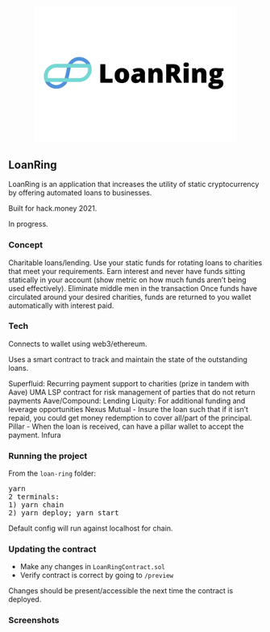 <p align='center'>
    <img src='./img/logo.png' width=400/>
</p>

## LoanRing

LoanRing is an application that increases the utility of static cryptocurrency by offering automated loans to businesses.

Built for hack.money 2021.

In progress.

### Concept

Charitable loans/lending.
Use your static funds for rotating loans to charities that meet your requirements.
Earn interest and never have funds sitting statically in your account (show metric on how much funds aren’t being used effectively).
Eliminate middle men in the transaction
Once funds have circulated around your desired charities, funds are returned to you wallet automatically with interest paid.

### Tech

Connects to wallet using web3/ethereum.

Uses a smart contract to track and maintain the state of the outstanding loans.

Superfluid: Recurring payment support to charities (prize in tandem with Aave)
UMA LSP contract for risk management of parties that do not return payments
Aave/Compound: Lending
Liquity: For additional funding and leverage opportunities
Nexus Mutual - Insure the loan such that if it isn’t repaid, you could get money redemption to cover all/part of the principal.
Pillar - When the loan is received, can have a pillar wallet to accept the payment.
Infura

### Running the project

From the `loan-ring` folder:

<pre>
yarn
2 terminals: 
1) yarn chain
2) yarn deploy; yarn start
</pre>

Default config will run against localhost for chain.

### Updating the contract

- Make any changes in `LoanRingContract.sol`
- Verify contract is correct by going to `/preview`

Changes should be present/accessible the next time the contract is deployed.

### Screenshots

<!--
### Useful links
* https://github.com/NexusMutual/smart-contracts/blob/feature/distributor-relocation/docs/DISTRIBUTOR.md (solidity)
* https://github.com/aave/protocol-v2#getting-started (solidity)
* https://github.com/liquity/dev/blob/main/README.md (solidity)
* https://github.com/BitGo/BitGoJS/tree/master/modules/core




-->
